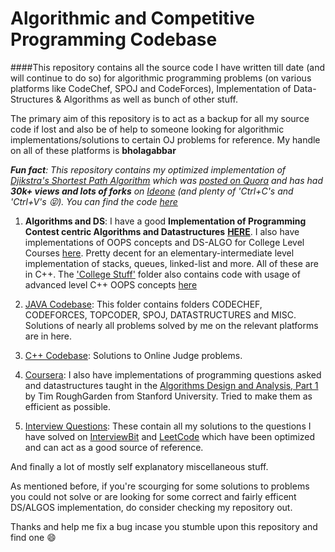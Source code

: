 # Algorithmic and Competitive Programming Codebase

####This repository contains all the source code I have written till date (and will continue to do so) for algorithmic programming problems (on various platforms like CodeChef, SPOJ and CodeForces), Implementation of Data-Structures & Algorithms as well as bunch of other stuff.


The primary aim of this repository is to act as a backup for all my source code if lost and also be of help to someone looking for algorithmic implementations/solutions to certain OJ problems for reference.  My handle on all of these platforms is **bholagabbar**

*<b>Fun fact</b>: This repository contains my optimized implementation of [Djikstra's Shortest Path Algorithm](https://en.wikipedia.org/wiki/Dijkstra%27s_algorithm) which was [posted on Quora](https://www.quora.com/What-is-the-most-simple-efficient-C++-code-for-Dijkstras-shortest-path-algorithm/answer/Shreyans-Sheth-1) and has had <b>30k+ views and lots of forks</b> on [Ideone](http://ideone.com/qkmt31) (and plenty of 'Ctrl+C's and 'Ctrl+V's :stuck_out_tongue_closed_eyes:). You can find the code [here](https://github.com/bholagabbar/algorithmic-programming/blob/master/Code/WorkspaceB/C++%20Files/DS_ALGO/GRAPH%20ALGOS/DIJKSTRA/DIJKSTRA_USE.cpp)*

1. **Algorithms and DS**: I have a good **Implementation of Programming Contest centric Algorithms and Datastructures** [**HERE**](https://github.com/bholagabbar/CP-algorithmic-programming-database/tree/master/Code/WorkspaceB/C%2B%2B%20Files/DS_ALGO). I also have implementations of OOPS concepts and DS-ALGO for College Level Courses [here](https://github.com/bholagabbar/CP-algorithmic-programming-database/tree/master/Code/WorkspaceB/College%20stuff/CSE%20220%20%28DSA%29). Pretty decent for an elementary-intermediate level implementation of stacks, queues, linked-list and more. All of these are in C++. The ['College Stuff'](https://github.com/bholagabbar/CP-algorithmic-programming-database/tree/master/Code/WorkspaceB/College%20stuff) folder also contains code with usage of advanced level C++ OOPS concepts [here](https://github.com/bholagabbar/CP-algorithmic-programming-database/tree/master/Code/WorkspaceB/College%20stuff/CSE%20219%28OOPS%29)

2. [JAVA Codebase](https://github.com/bholagabbar/algorithmic-programming/tree/master/Code/src): This folder contains folders CODECHEF, CODEFORCES, TOPCODER, SPOJ, DATASTRUCTURES and MISC. Solutions of nearly all problems solved by me on the relevant platforms are in here.

3. [C++ Codebase](https://github.com/bholagabbar/CP-algorithmic-programming-database/tree/master/Code/WorkspaceB/C%2B%2B%20Files): Solutions to Online Judge problems.

4. [Coursera](https://github.com/bholagabbar/CP-algorithmic-programming-database/tree/master/Code/WorkspaceB/Coursera_Algo1): I also have implementations of programming questions asked and datastructures taught in the [Algorithms Design and Analysis, Part 1](https://www.coursera.org/course/algo1) by Tim RoughGarden from Stanford University. Tried to make them as efficient as possible.

5. [Interview Questions](https://github.com/bholagabbar/algorithmic-programming/tree/master/Code/src/INTERVIEW): These contain all my solutions to the questions I have solved on [InterviewBit](www.interviewbit.com) and [LeetCode](www.leetcode.com) which have been optimized and can act as a good source of reference.

And finally a lot of mostly self explanatory miscellaneous stuff. 

As mentioned before, if you're scourging for some solutions to problems you could not solve or are looking for some correct and fairly efficent DS/ALGOS implementation, do consider checking my repository out. 

Thanks and help me fix a bug incase you stumble upon this repository and find one :smile:
